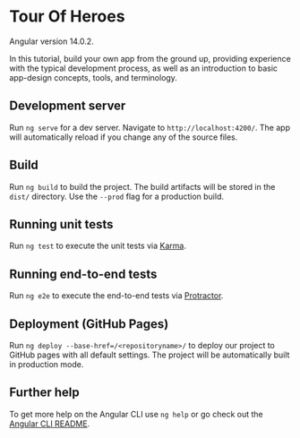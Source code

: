 # Tour Of Heroes

Angular version 14.0.2.

In this tutorial, build your own app from the ground up, providing experience with the typical development process, as well as an introduction to basic app-design concepts, tools, and terminology.

## Development server

Run `ng serve` for a dev server. Navigate to `http://localhost:4200/`. The app will automatically reload if you change any of the source files.

## Build

Run `ng build` to build the project. The build artifacts will be stored in the `dist/` directory. Use the `--prod` flag for a production build.

## Running unit tests

Run `ng test` to execute the unit tests via [Karma](https://karma-runner.github.io).

## Running end-to-end tests

Run `ng e2e` to execute the end-to-end tests via [Protractor](http://www.protractortest.org/).

## Deployment (GitHub Pages)

Run `ng deploy --base-href=/<repositoryname>/` to deploy our project to GitHub pages with all default settings. The project will be automatically built in production mode.

## Further help

To get more help on the Angular CLI use `ng help` or go check out the [Angular CLI README](https://github.com/angular/angular-cli/blob/master/README.md).
